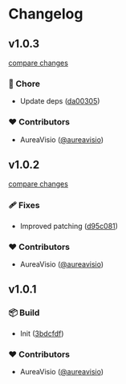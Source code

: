 # Changelog


## v1.0.3

[compare changes](https://github.com/aureavisio/vite-plugin-emscripten/compare/v1.0.2...v1.0.3)

### 🏡 Chore

- Update deps ([da00305](https://github.com/aureavisio/vite-plugin-emscripten/commit/da00305))

### ❤️ Contributors

- AureaVisio ([@aureavisio](http://github.com/aureavisio))

## v1.0.2

[compare changes](https://github.com/aureavisio/vite-plugin-emscripten/compare/v1.0.1...v1.0.2)

### 🩹 Fixes

- Improved patching ([d95c081](https://github.com/aureavisio/vite-plugin-emscripten/commit/d95c081))

### ❤️ Contributors

- AureaVisio ([@aureavisio](http://github.com/aureavisio))

## v1.0.1


### 📦 Build

- Init ([3bdcfdf](https://github.com/aureavisio/vite-plugin-emscripten/commit/3bdcfdf))

### ❤️ Contributors

- AureaVisio ([@aureavisio](http://github.com/aureavisio))

